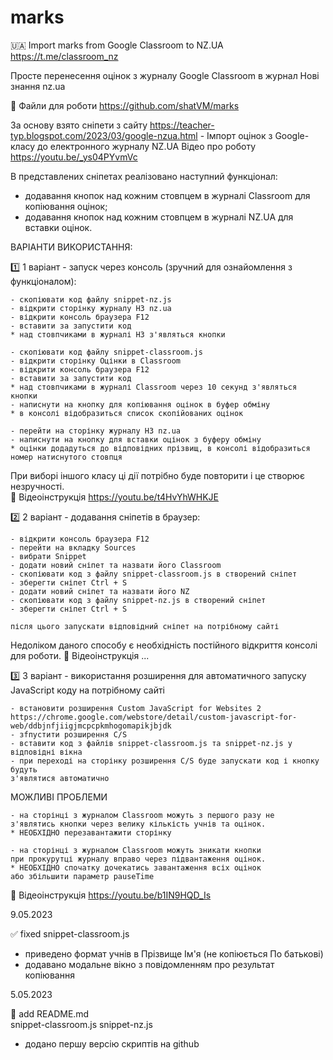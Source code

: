 # marks
🇺🇦 Import marks from Google Classroom to NZ.UA
https://t.me/classroom_nz

Просте перенесення оцінок з журналу Google Classroom в журнал Нові знання nz.ua

💾 Файли для роботи https://github.com/shatVM/marks

За основу взято сніпети з сайту https://teacher-typ.blogspot.com/2023/03/google-nzua.html - Імпорт оцінок з Google-класу до електронного журналу NZ.UA 
Відео про роботу https://youtu.be/_ys04PYvmVc

В представлених сніпетах реалізовано наступний функціонал:
 - додавання кнопок над кожним стовпцем в журналі Classroom для копіювання оцінок;
 - додавання кнопок над кожним стовпцем в журналі NZ.UA для вставки оцінок.
 
ВАРІАНТИ ВИКОРИСТАННЯ:

1️⃣ 1 варіант - запуск через консоль (зручний для ознайомлення з функціоналом):

    - скопіювати код файлу snippet-nz.js
    - відкрити сторінку журналу НЗ nz.ua
    - відкрити консоль браузера F12
    - вставити за запустити код 
    * над стовпчиками в журналі НЗ з'являться кнопки

    - скопіювати код файлу snippet-classroom.js
    - відкрити сторінку Оцінки в Classroom
    - відкрити консоль браузера F12
    - вставити за запустити код 
    * над стовпчиками в журналі Classroom через 10 секунд з'являться кнопки
    - написнути на кнопку для копіювання оцінок в буфер обміну
    * в консолі відобразиться список скопійованих оцінок

    - перейти на сторінку журналу НЗ nz.ua
    - написнути на кнопку для вставки оцінок з буферу обміну
    * оцінки додадуться до відповідних прізвищ, в консолі відобразиться номер натиснутого стовпця

При виборі іншого класу ці дії потрібно буде повторити і це створює незручності.  
🎥 Відеоінструкція https://youtu.be/t4HvYhWHKJE

2️⃣ 2 варіант - додавання сніпетів в браузер:

    - відкрити консоль браузера F12
    - перейти на вкладку Sources
    - вибрати Snippet
    - додати новий сніпет та назвати його Classroom
    - скопіювати код з файлу snippet-classroom.js в створений сніпет
    - зберегти сніпет Ctrl + S
    - додати новий сніпет та назвати його NZ
    - скопіювати код з файлу snippet-nz.js в створений сніпет
    - зберегти сніпет Ctrl + S

    після цього запускати відповідний сніпет на потрібному сайті

Недоліком даного способу є необхідність постійного відкриття консолі для роботи.
🎥 Відеоінструкція ...

3️⃣ 3 варіант - використання розширення для автоматичного запуску JavaScript коду на потрібному сайті

    - встановити розширення Custom JavaScript for Websites 2 
    https://chrome.google.com/webstore/detail/custom-javascript-for-web/ddbjnfjiigjmcpcpkmhogomapikjbjdk 
    - зfпустити розширення C/S 
    - вставити код з файлів snippet-classroom.js та snippet-nz.js у відповідні вікна
    - при переході на сторінку розширення C/S буде запускати код і кнопку будуть 
    з'являтися автоматично

МОЖЛИВІ ПРОБЛЕМИ
       
    - на сторінці з журналом Classroom можуть з першого разу не 
    з'являтись кнопки через велику кількість учнів та оцінок. 
    * НЕОБХІДНО перезавантажити сторінку

    - на сторінці з журналом Classroom можуть зникати кнопки 
    при прокурутці журналу вправо через підвантаження оцінок. 
    * НЕОБХІДНО спочатку дочекатись завантаження всіх оцінок 
    або збільшити параметр pauseTime
 
🎥 Відеоінструкція https://youtu.be/b1IN9HQD_Is
 
 
9.05.2023

✅ fixed 
    snippet-classroom.js

- приведено формат учнів в Прізвище Ім'я (не копіюється По батькові)
- додавано модальне вікно з повідомленням про результат копіювання

5.05.2023

🔂 add 
    README.md  
    snippet-classroom.js
    snippet-nz.js
 
 - додано першу версію скриптів на github
